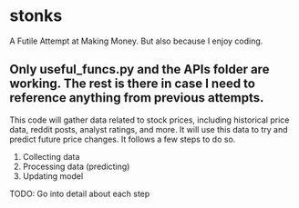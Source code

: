 # stonks
A Futile Attempt at Making Money. But also because I enjoy coding.

## Only useful_funcs.py and the APIs folder are working. The rest is there in case I need to reference anything from previous attempts.

This code will gather data related to stock prices, including historical price data, reddit posts, analyst ratings, and more.
It will use this data to try and predict future price changes. It follows a few steps to do so.

1. Collecting data
2. Processing data (predicting)
3. Updating model

TODO: Go into detail about each step
